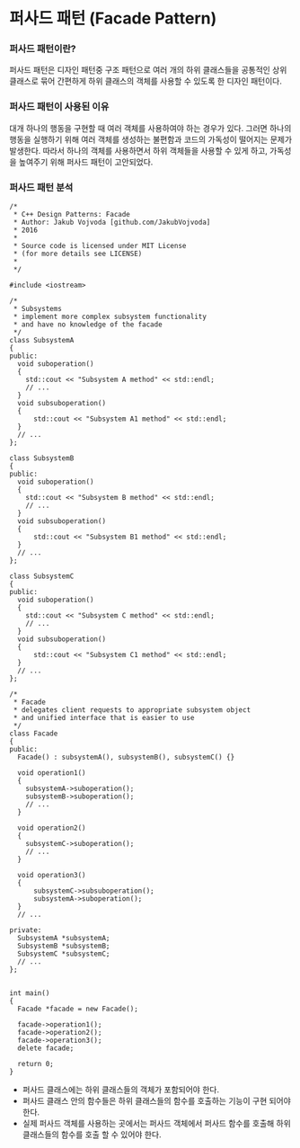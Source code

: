 퍼사드 패턴  (Facade Pattern)   
=============   
### 퍼사드 패턴이란?   
퍼사드 패턴은 디자인 패턴중 구조 패턴으로 여러 개의 하위 클래스들을 공통적인 상위클래스로 묶어 간편하게 하위 클래스의 객체를 사용할 수 있도록 한 디자인 패턴이다.    
   
### 퍼사드 패턴이 사용된 이유   
대개 하나의 행동을 구현할 때 여러 객체를 사용하여야 하는 경우가 있다. 그러면 하나의 행동을 실행하기 위해 여러 객체를 생성하는 불편함과 코드의 가독성이 떨어지는 문제가 발생한다. 따라서 하나의 객체를 사용하면서 하위 객체들을 사용할 수 있게 하고, 가독성을 높여주기 위해 퍼사드 패턴이 고안되었다.   
   
### 퍼사드 패턴 분석   
```
/*
 * C++ Design Patterns: Facade
 * Author: Jakub Vojvoda [github.com/JakubVojvoda]
 * 2016
 *
 * Source code is licensed under MIT License
 * (for more details see LICENSE)
 *
 */

#include <iostream>

/*
 * Subsystems
 * implement more complex subsystem functionality
 * and have no knowledge of the facade
 */
class SubsystemA
{
public:
  void suboperation()
  {
    std::cout << "Subsystem A method" << std::endl;
    // ...
  }
  void subsuboperation()
  {
      std::cout << "Subsystem A1 method" << std::endl;
  }
  // ...
};

class SubsystemB
{
public:
  void suboperation()
  {
    std::cout << "Subsystem B method" << std::endl;
    // ...
  }
  void subsuboperation()
  {
      std::cout << "Subsystem B1 method" << std::endl;
  }
  // ...
};

class SubsystemC
{
public:
  void suboperation()
  {
    std::cout << "Subsystem C method" << std::endl;
    // ...
  }
  void subsuboperation()
  {
      std::cout << "Subsystem C1 method" << std::endl;
  }
  // ...
};

/*
 * Facade
 * delegates client requests to appropriate subsystem object
 * and unified interface that is easier to use
 */
class Facade
{
public:
  Facade() : subsystemA(), subsystemB(), subsystemC() {}
  
  void operation1()
  {
    subsystemA->suboperation();
    subsystemB->suboperation();
    // ...
  }
  
  void operation2()
  {
    subsystemC->suboperation();
    // ...
  }

  void operation3()
  {
      subsystemC->subsuboperation();
      subsystemA->suboperation();
  }
  // ...
  
private:
  SubsystemA *subsystemA;
  SubsystemB *subsystemB;
  SubsystemC *subsystemC;
  // ...
};


int main()
{
  Facade *facade = new Facade();
  
  facade->operation1();
  facade->operation2();
  facade->operation3();
  delete facade;
  
  return 0;
}

```
- 퍼사드 클래스에는 하위 클래스들의 객체가 포함되어야 한다.   
- 퍼사드 클래스 안의 함수들은 하위 클래스들의 함수를 호출하는 기능이 구현 되어야 한다.   
- 실제 퍼사드 객체를 사용하는 곳에서는 퍼사드 객체에서 퍼사드 함수를 호출해 하위 클래스들의 함수를 호출 할 수 있어야 한다.   

